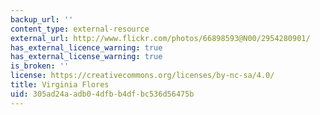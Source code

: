 ```yaml
---
backup_url: ''
content_type: external-resource
external_url: http://www.flickr.com/photos/66898593@N00/2954280901/
has_external_licence_warning: true
has_external_license_warning: true
is_broken: ''
license: https://creativecommons.org/licenses/by-nc-sa/4.0/
title: Virginia Flores
uid: 305ad24a-adb0-4dfb-b4df-bc536d56475b
---
```

